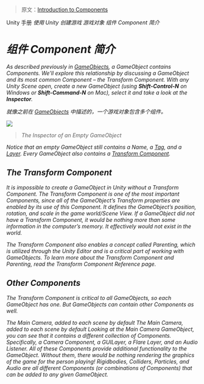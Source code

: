 > 原文：[Introduction to Components](http://docs.unity3d.com/Manual/Components.html)

<!-- Unity Manual > Working In Unity > Creating Gameplay > GameObjects > Introduction to Components -->
Unity 手册 <i class="fa fa-angle-right"/> 使用 Unity <i class="fa fa-angle-right"/> 创建游戏 <i class="fa fa-angle-right"/> 游戏对象 <i class="fa fa-angle-right"/> 组件 Component 简介

<!-- # Introduction to Components -->
# 组件 Component 简介

As described previously in [GameObjects](http://docs.unity3d.com/Manual/GameObjects.html), a GameObject contains Components. We’ll explore this relationship by discussing a GameObject and its most common Component – the Transform Component. With any Unity Scene open, create a new GameObject (using **Shift-Control-N** on Windows or **Shift-Command-N** on Mac), select it and take a look at the **Inspector**.

就像之前在 [GameObjects](http://docs.unity3d.com/Manual/GameObjects.html) 中描述的，一个游戏对象包含多个组件。

![](http://docs.unity3d.com/uploads/Main/EmptyGO.png)

> The Inspector of an Empty GameObject

Notice that an empty GameObject still contains a Name, a [Tag](http://docs.unity3d.com/Manual/Tags.html), and a [Layer](http://docs.unity3d.com/Manual/Layers.html). Every GameObject also contains a [Transform Component](http://docs.unity3d.com/Manual/class-Transform.html).

## The Transform Component

It is impossible to create a GameObject in Unity without a Transform Component. The Transform Component is one of the most important Components, since all of the GameObject’s Transform properties are enabled by its use of this Component. It defines the GameObject’s position, rotation, and scale in the game world/Scene View. If a GameObject did not have a Transform Component, it would be nothing more than some information in the computer’s memory. It effectively would not exist in the world.

The Transform Component also enables a concept called Parenting, which is utilized through the Unity Editor and is a critical part of working with GameObjects. To learn more about the Transform Component and Parenting, read the Transform Component Reference page.

## Other Components

The Transform Component is critical to all GameObjects, so each GameObject has one. But GameObjects can contain other Components as well.

The Main Camera, added to each scene by default
The Main Camera, added to each scene by default
Looking at the Main Camera GameObject, you can see that it contains a different collection of Components. Specifically, a Camera Component, a GUILayer, a Flare Layer, and an Audio Listener. All of these Components provide additional functionality to the GameObject. Without them, there would be nothing rendering the graphics of the game for the person playing! Rigidbodies, Colliders, Particles, and Audio are all different Components (or combinations of Components) that can be added to any given GameObject.